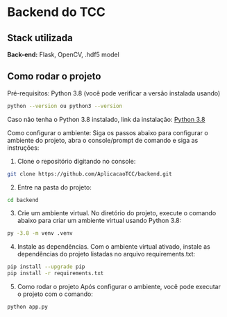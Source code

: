 
# Backend do TCC





## Stack utilizada

**Back-end:** Flask, OpenCV, .hdf5 model


## Como rodar o projeto

Pré-requisitos:
Python 3.8 (você pode verificar a versão instalada usando) 
```bash
python --version ou python3 --version
```
Caso não tenha o Python 3.8 instalado, link da instalação:
[Python 3.8](https://www.python.org/downloads/release/python-380/)

Como configurar o ambiente:
Siga os passos abaixo para configurar o ambiente do projeto, abra o console/prompt de comando e siga as instruções:

1. Clone o repositório digitando no console:
```bash
git clone https://github.com/AplicacaoTCC/backend.git
```
2. Entre na pasta do projeto: 
```bash
cd backend
```
3. Crie um ambiente virtual. No diretório do projeto, execute o comando abaixo para criar um ambiente virtual usando Python 3.8:
```bash
py -3.8 -m venv .venv
```
4. Instale as dependências. Com o ambiente virtual ativado, instale as dependências do projeto listadas no arquivo requirements.txt:
```bash
pip install --upgrade pip
pip install -r requirements.txt
```
5. Como rodar o projeto
Após configurar o ambiente, você pode executar o projeto com o comando:
```bash
python app.py
```

